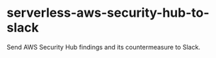 # serverless-aws-security-hub-to-slack
Send AWS Security Hub findings and its countermeasure to Slack.
